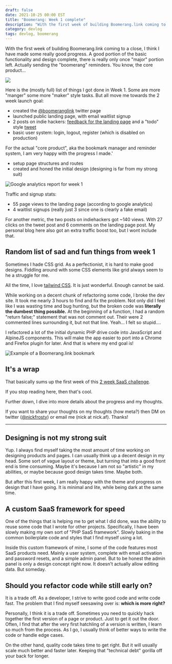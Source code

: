 ```yaml
---
draft: false
date: 2021-10-25 00:00 EST
title: "Boomerang: Week 1 complete"
description: "With the first week of building Boomerang.link coming to a close, I have made some really good progress."
category: devlog
tags: devlog, boomerang
---
```


With the first week of building Boomerang.link coming to a close, I think I have made some really good progress. A good portion of the basic functionality and design complete, there is really only once "major" portion left. Actually sending the "boomerang" reminders. You know, the core product...

![](/media/blog/boomerang/week-1-complete/boomerang.link---landing-page.png)

Here is the (mostly full) list of things I got done in Week 1. Some are more "manger" some more "maker" style tasks. But all move me towards the 2 week launch goal:

- created the [@boomeranglink](https://twitter.com/boomeranglink) twitter page
- launched public landing page, with email waitlist signup
- 2 posts on indie hackers: [feedback for the landing page](https://www.indiehackers.com/post/landing-page-for-my-latest-project-thoughts-fc6e4e7784) and a "todo" style [tweet](https://twitter.com/nickfrosty/status/1451213359446114307?s=20)
- basic user system: login, logout, register (which is disabled on production)

For the actual "core product", aka the bookmark manager and reminder system, I am very happy with the progress I made.'

- setup page structures and routes
- created and honed the initial design (designing is far from my strong suit)

![Google analytics report for week 1](/media/blog/boomerang/week-1-complete/boomerang.link---google-analytics.png)

Traffic and signup stats:

- 55 page views to the landing page (according to google analytics)
- 4 waitlist signups (really just 3 since one is clearly a fake email)

For another metric, the two posts on indiehackers got ~140 views. With 27 clicks on the tweet post and 6 comments on the landing page post. My personal blog here also got an extra traffic boost too, but I wont include that.

## Random list of sad and fun things from week 1

Sometimes I hade CSS grid. As a perfectionist, it is hard to make good designs. Fiddling around with some CSS elements like grid always seem to he a struggle for me.

All the time, I love [tailwind CSS](https://tailwindcss.com). It is just wonderful. Enough cannot be said.

While working on a decent chunk of refactoring some code, I broke the dev site. It took me nearly 3 hours to find and fix the problem. Not only did I feel like I was wasting time and bug hunting, but the broken code was **literally the dumbest thing possible.** At the beginning of a function, I had a random "return false;" statement that was not comment out. Their were 2 commented lines surrounding it, but not that line. Yeah... I felt so stupid....

I refactored a lot of the initial dynamic PHP drive code into JavaScript and AlpineJS components. This will make the app easier to port into a Chrome and Firefox plugin for later. And that is where my end goal is!

![Example of a Boomerang.link bookmark](/media/blog/boomerang/week-1-complete/boomerang.link---example-bookmark.png)

## It's a wrap

That basically sums up the first week of this [2 week SaaS challenge](https://nick.af/blog/time-off-work-means-more-time-to-work).

If you stop reading here, then that's cool.

Further down, I dive into more details about the progress and my thoughts.

If you want to share your thoughts on my thoughts (how meta?) then DM on twitter ([@nickfrosty](https://twitter.com/nickfrosty)) or email me (nick at nick.af). Thanks!

---

## Designing is not my strong suit

Yup. I always find myself taking the most amount of time working on designing products and pages. I can usually think up a decent design in my head. Some sort of vague layout or theme, but turning that into a good front end is time consuming. Maybe it's because I am not so "artistic" in my abilities, or maybe because good design takes time. Maybe both.

But after this first week, I am really happy with the theme and progress on design that I have going. It is minimal and lite, while being dark at the same time.

## A custom SaaS framework for speed

One of the things that is helping me to get what I did done, was the ability to reuse some code that I wrote for other projects. Specifically, I have been slowly making my own sort of "PHP SaaS framework". Slowly baking in the common boilerplate code and styles that I find myself using a lot.

Inside this custom framework of mine, I some of the code features most SaaS products need. Mainly a user system, complete with email activation and password resets, and a simple admin panel. But to be honest the admin panel is only a design concept right now. It doesn't actually allow editing data. But someday.

## Should you refactor code while still early on?

It is a trade off. As a developer, I strive to write good code and write code fast. The problem that I find myself seesawing over is: **which is more right?**

Personally, I think it is a trade off. Sometimes you need to quickly hack together the first version of a page or product. Just to get it out the door. Often, I find that after the very first hatchling of a version is written, I learn so much from the process. As I go, I usually think of better ways to write the code or handle edge cases.

On the other hand, quality code takes time to get right. But it will usually scale much better and faster later. Keeping that "technical debt" gorilla off your back for longer.
